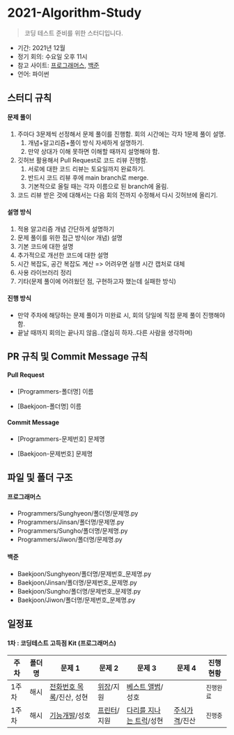 # 2021-Algorithm-Study

> 코딩 테스트 준비를 위한 스터디입니다.

- 기간: 2021년 12월
- 정기 회의: 수요일 오후 11시
- 참고 사이트: [프로그래머스](https://programmers.co.kr/learn/challenges), [백준](https://www.acmicpc.net/)
- 언어: 파이썬

## 스터디 규칙

#### 문제 풀이

1. 주마다 3문제씩 선정해서 문제 풀이를 진행함. 회의 시간에는 각자 1문제 풀이 설명.
   1. 개념+알고리즘+풀이 방식 자세하게 설명하기.
   2. 만약 상대가 이해 못하면 이해할 때까지 설명해야 함.
2. 깃허브 활용해서 Pull Request로 코드 리뷰 진행함.
   1. 서로에 대한 코드 리뷰는 토요일까지 완료하기.
   2. 반드시 코드 리뷰 후에 main branch로 merge.
   3. 기본적으로 올릴 때는 각자 이름으로 된 branch에 올림.
3. 코드 리뷰 받은 것에 대해서는 다음 회의 전까지 수정해서 다시 깃허브에 올리기.

#### 설명 방식

1. 적용 알고리즘 개념 간단하게 설명하기
2. 문제 풀이를 위한 접근 방식(or 개념) 설명
3. 기본 코드에 대한 설명
4. 추가적으로 개선한 코드에 대한 설명
5. 시간 복잡도, 공간 복잡도 계산 => 어려우면 실행 시간 캡처로 대체
6. 사용 라이브러리 정리
7. 기타(문제 풀이에 어려웠던 점, 구현하고자 했는데 실패한 방식)

#### 진행 방식

- 만약 주차에 해당하는 문제 풀이가 미완료 시, 회의 당일에 직접 문제 풀이 진행해야 함.
- 끝날 때까지 회의는 끝나지 않음..(열심히 하자..다른 사람을 생각하며)

## PR 규칙 및 Commit Message 규칙

#### Pull Request

- [Programmers-폴더명] 이름

- [Baekjoon-폴더명] 이름

#### Commit Message

- [Programmers-문제번호] 문제명

- [Baekjoon-문제번호] 문제명

## 파일 및 폴더 구조

#### 프로그래머스

- Programmers/Sunghyeon/폴더명/문제명.py
- Programmers/Jinsan/폴더명/문제명.py
- Programmers/Sungho/폴더명/문제명.py
- Programmers/Jiwon/폴더명/문제명.py

#### 백준

- Baekjoon/Sunghyeon/폴더명/문제번호\_문제명.py
- Baekjoon/Jinsan/폴더명/문제번호\_문제명.py
- Baekjoon/Sungho/폴더명/문제번호\_문제명.py
- Baekjoon/Jiwon/폴더명/문제번호\_문제명.py

## 일정표

#### 1차 : 코딩테스트 고득점 Kit (프로그래머스)

| **주차** | **폴더명** | **문제 1**                                                                           | **문제 2**                                                              | **문제 3**                                                                          | **문제 4**                                                                | **진행 현황** |
| -------- | ---------- | ------------------------------------------------------------------------------------ | ----------------------------------------------------------------------- | ----------------------------------------------------------------------------------- | ------------------------------------------------------------------------- | ------------- |
| 1주차    | 해시       | [전화번호 목록](https://programmers.co.kr/learn/courses/30/lessons/42577)/진산, 성현 | [위장](https://programmers.co.kr/learn/courses/30/lessons/42578)/지원   | [베스트 앨범](https://programmers.co.kr/learn/courses/30/lessons/42579)/성호        |                                                                           | `진행완료`    |
| 1주차    | 해시       | [기능개발](https://programmers.co.kr/learn/courses/30/lessons/42586)/성호            | [프린터](https://programmers.co.kr/learn/courses/30/lessons/42587)/지원 | [다리를 지나는 트럭](https://programmers.co.kr/learn/courses/30/lessons/42583)/성현 | [주식가격](https://programmers.co.kr/learn/courses/30/lessons/42584)/진산 | `진행중`      |
